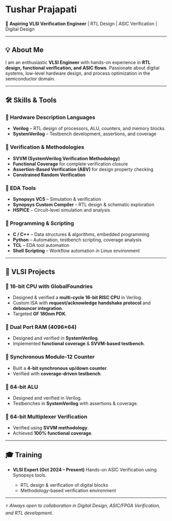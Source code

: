 # Tushar Prajapati

🚀 **Aspiring VLSI Verification Engineer** | RTL Design | ASIC Verification | Digital Design

---

## 💡 About Me

I am an enthusiastic **VLSI Engineer** with hands-on experience in **RTL design, functional verification, and ASIC flows**.
Passionate about digital systems, low-level hardware design, and process optimization in the semiconductor domain.

---

## 🛠️ Skills & Tools

### 🔹 Hardware Description Languages

* **Verilog** – RTL design of processors, ALU, counters, and memory blocks
* **SystemVerilog** – Testbench development, assertions, and coverage

### 🔹 Verification & Methodologies

* **SVVM (SystemVerilog Verification Methodology)**
* **Functional Coverage** for complete verification closure
* **Assertion-Based Verification (ABV)** for design property checking
* **Constrained Random Verification**

### 🔹 EDA Tools

* **Synopsys VCS** – Simulation & verification
* **Synopsys Custom Compiler** – RTL design & schematic exploration
* **HSPICE** – Circuit-level simulation and analysis

### 🔹 Programming & Scripting

* **C / C++** – Data structures & algorithms, embedded programming
* **Python** – Automation, testbench scripting, coverage analysis
* **TCL** – EDA tool automation
* **Shell Scripting** – Workflow automation in Linux environment

---

## 📂 VLSI Projects

### 🔹 16-bit CPU with GlobalFoundries

* Designed & verified a **multi-cycle 16-bit RISC CPU** in Verilog.
* Custom ISA with **request/acknowledge handshake protocol** and **debouncer integration**.
* Targeted **GF 180nm PDK**.

### 🔹 Dual Port RAM (4096×64)

* Designed and verified in **SystemVerilog**.
* Implemented **functional coverage** & **SVVM-based testbench**.

### 🔹 Synchronous Modulo-12 Counter

* Built a **4-bit synchronous up/down counter**.
* Verified with **coverage-driven testbench**.

### 🔹 64-bit ALU

* Designed and verified in Verilog.
* Testbenches in **SystemVerilog** with assertions & coverage.

### 🔹 64-bit Multiplexer Verification

* Verified using **SVVM methodology**.
* Achieved **100% functional coverage**.

---

## 🎓 Training

* **VLSI Expert (Oct 2024 – Present)**
  Hands-on ASIC Verification using Synopsys tools.

  * RTL design & verification of digital blocks
  * Methodology-based verification environment

---

⚡ *Always open to collaboration in Digital Design, ASIC/FPGA Verification, and RTL development.*
